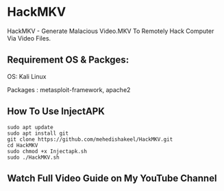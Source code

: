 # HackMKV
HackMKV - Generate Malacious Video.MKV To Remotely Hack Computer Via Video Files.

## Requirement OS & Packges:

OS: Kali Linux

Packages : metasploit-framework, apache2

## How To Use InjectAPK
```
sudo apt update
sudo apt install git
git clone https://github.com/mehedishakeel/HackMKV.git
cd HackMKV
sudo chmod +x Injectapk.sh
sudo ./HackMKV.sh
```

## Watch Full Video Guide on My YouTube Channel

